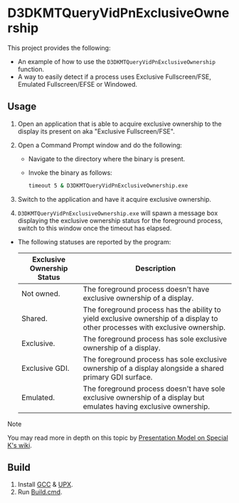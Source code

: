 # D3DKMTQueryVidPnExclusiveOwnership
This project provides the following:
- An example of how to use the `D3DKMTQueryVidPnExclusiveOwnership` function.
- A way to easily detect if a process uses Exclusive Fullscreen/FSE, Emulated Fullscreen/EFSE or Windowed.

## Usage
1. Open an application that is able to acquire exclusive ownership to the display its present on aka "Exclusive Fullscreen/FSE".
2. Open a Command Prompt window and do the following:

    - Navigate to the directory where the binary is present.
    - Invoke the binary as follows:

        ```cmd
        timeout 5 & D3DKMTQueryVidPnExclusiveOwnership.exe
        ```
3. Switch to the application and have it acquire exclusive ownership.

4. `D3DKMTQueryVidPnExclusiveOwnership.exe` will spawn a message box displaying the exclusive ownership status for the foreground process, switch to this window once the timeout has elapsed.

- The following statuses are reported by the program:

    |Exclusive Ownership Status|Description|
    |-|-|
    |Not owned.|The foreground process doesn't have exclusive ownership of a display.|
    |Shared.|The foreground process has the ability to yield exclusive ownership of a display to other processes with exclusive ownership.|
    |Exclusive.|The foreground process has sole exclusive ownership of a display.|
    |Exclusive GDI.|The foreground process has sole exclusive ownership of a display alongside a shared primary GDI surface.|
    |Emulated.|The foreground process doesn't have sole exclusive ownership of a display but emulates having exclusive ownership.|

> [!NOTE]
> You may read more in depth on this topic by [Presentation Model on Special K's wiki](https://wiki.special-k.info/Presentation_Model).

## Build
1. Install [GCC](https://winlibs.com/) & [UPX](https://upx.github.io).
2. Run [Build.cmd](Build.cmd).